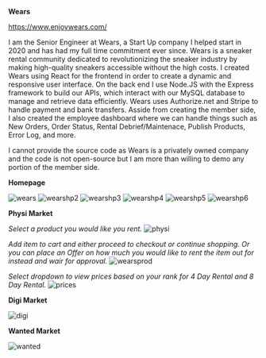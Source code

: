 __Wears__

https://www.enjoywears.com/

I am the Senior Engineer at Wears, a Start Up company I helped start in 2020 and has had my full time commitment ever since. Wears is a sneaker rental community dedicated to revolutionizing the sneaker industry by making high-quality sneakers accessible without the high costs.
I created Wears using React for the frontend in order to create a dynamic and responsive user interface. On the back end I use Node.JS with the Express framework to build our APIs, which interact with our MySQL database to manage and retrieve data efficiently.
Wears uses Authorize.net and Stripe to handle payment and bank transfers.
Asside from creating the member side, I also created the employee dashboard where we can handle things such as New Orders, Order Status, Rental Debrief/Maintenace, Publish Products, Error Log, and more.

I cannot provide the source code as Wears is a privately owned company and the code is not open-source but I am more than willing to demo any portion of the member side.

__Homepage__

![wears](https://github.com/xvxbryan/wears/assets/31249606/2b22ebfd-6584-44fe-b53e-2ccb7886574e)
![wearshp2](https://github.com/xvxbryan/wears/assets/31249606/9747300c-2927-44af-8de6-063718d31f14)
![wearshp3](https://github.com/xvxbryan/wears/assets/31249606/a89651e7-622c-46ca-b692-fb9393e0619c)
![wearshp4](https://github.com/xvxbryan/wears/assets/31249606/4305076d-bbbb-4dad-a143-eea5cb1cbee1)
![wearshp5](https://github.com/xvxbryan/wears/assets/31249606/c16915f6-cd2d-42f8-928c-04800a435848)
![wearshp6](https://github.com/xvxbryan/wears/assets/31249606/ea9efc35-ed13-480b-9d6d-56f8102f3bfe)

__Physi Market__

_Select a product you would like you rent._
![physi](https://github.com/xvxbryan/wears/assets/31249606/56755510-eb17-4d57-bded-0f18a1a04293)

_Add item to cart and either proceed to checkout or continue shopping._
_Or you can place an Offer on how much you would like to rent the item out for instead and wair for approval._
![wearsprod](https://github.com/xvxbryan/wears/assets/31249606/ff9159b1-f225-462c-9808-53ff8fb99c72)

_Select dropdown to view prices based on your rank for 4 Day Rental and 8 Day Rental._
![prices](https://github.com/xvxbryan/wears/assets/31249606/a4178dfa-c0f0-4741-8289-0df37d311d98)



__Digi Market__

![digi](https://github.com/xvxbryan/wears/assets/31249606/54a1279f-99aa-4ea4-8022-d300b1077888)

__Wanted Market__

![wanted](https://github.com/xvxbryan/wears/assets/31249606/e6db40d1-eb6d-4262-b2de-f456cb9fa7bb)

